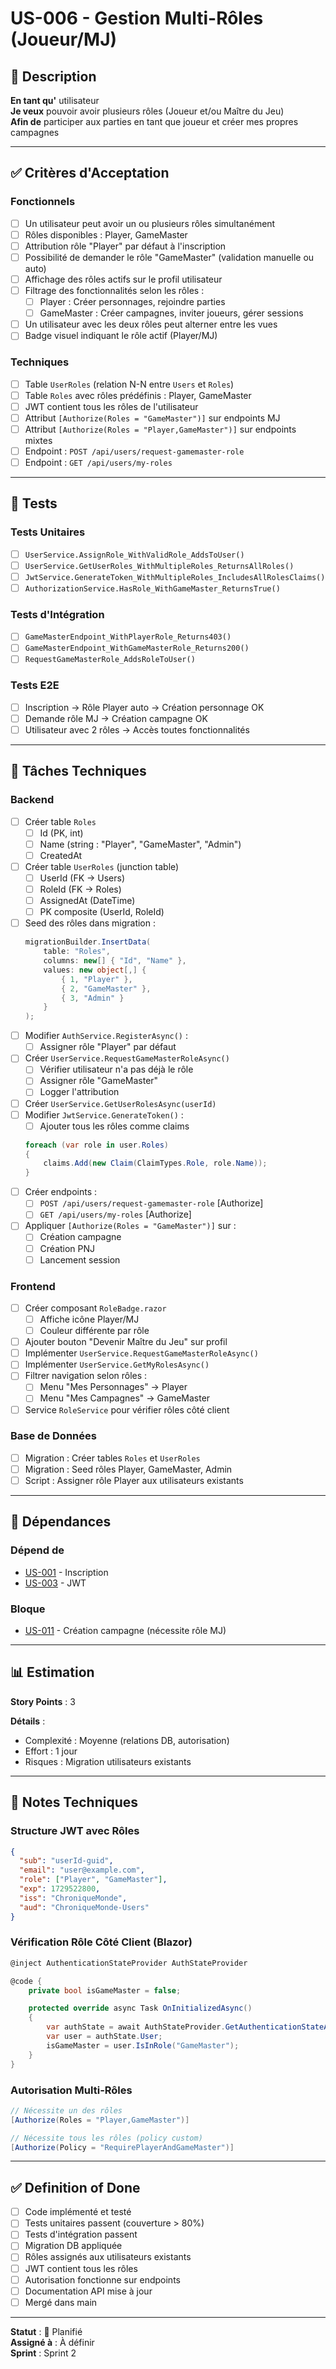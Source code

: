# US-006 - Gestion Multi-Rôles (Joueur/MJ)

## 📝 Description

**En tant qu'** utilisateur  
**Je veux** pouvoir avoir plusieurs rôles (Joueur et/ou Maître du Jeu)  
**Afin de** participer aux parties en tant que joueur et créer mes propres campagnes

---

## ✅ Critères d'Acceptation

### Fonctionnels
- [ ] Un utilisateur peut avoir un ou plusieurs rôles simultanément
- [ ] Rôles disponibles : Player, GameMaster
- [ ] Attribution rôle "Player" par défaut à l'inscription
- [ ] Possibilité de demander le rôle "GameMaster" (validation manuelle ou auto)
- [ ] Affichage des rôles actifs sur le profil utilisateur
- [ ] Filtrage des fonctionnalités selon les rôles :
  - [ ] Player : Créer personnages, rejoindre parties
  - [ ] GameMaster : Créer campagnes, inviter joueurs, gérer sessions
- [ ] Un utilisateur avec les deux rôles peut alterner entre les vues
- [ ] Badge visuel indiquant le rôle actif (Player/MJ)

### Techniques
- [ ] Table `UserRoles` (relation N-N entre `Users` et `Roles`)
- [ ] Table `Roles` avec rôles prédéfinis : Player, GameMaster
- [ ] JWT contient tous les rôles de l'utilisateur
- [ ] Attribut `[Authorize(Roles = "GameMaster")]` sur endpoints MJ
- [ ] Attribut `[Authorize(Roles = "Player,GameMaster")]` sur endpoints mixtes
- [ ] Endpoint : `POST /api/users/request-gamemaster-role`
- [ ] Endpoint : `GET /api/users/my-roles`

---

## 🧪 Tests

### Tests Unitaires
- [ ] `UserService.AssignRole_WithValidRole_AddsToUser()`
- [ ] `UserService.GetUserRoles_WithMultipleRoles_ReturnsAllRoles()`
- [ ] `JwtService.GenerateToken_WithMultipleRoles_IncludesAllRolesClaims()`
- [ ] `AuthorizationService.HasRole_WithGameMaster_ReturnsTrue()`

### Tests d'Intégration
- [ ] `GameMasterEndpoint_WithPlayerRole_Returns403()`
- [ ] `GameMasterEndpoint_WithGameMasterRole_Returns200()`
- [ ] `RequestGameMasterRole_AddsRoleToUser()`

### Tests E2E
- [ ] Inscription → Rôle Player auto → Création personnage OK
- [ ] Demande rôle MJ → Création campagne OK
- [ ] Utilisateur avec 2 rôles → Accès toutes fonctionnalités

---

## 🔧 Tâches Techniques

### Backend
- [ ] Créer table `Roles`
  - [ ] Id (PK, int)
  - [ ] Name (string : "Player", "GameMaster", "Admin")
  - [ ] CreatedAt
- [ ] Créer table `UserRoles` (junction table)
  - [ ] UserId (FK → Users)
  - [ ] RoleId (FK → Roles)
  - [ ] AssignedAt (DateTime)
  - [ ] PK composite (UserId, RoleId)
- [ ] Seed des rôles dans migration :
  ```csharp
  migrationBuilder.InsertData(
      table: "Roles",
      columns: new[] { "Id", "Name" },
      values: new object[,] {
          { 1, "Player" },
          { 2, "GameMaster" },
          { 3, "Admin" }
      }
  );
  ```
- [ ] Modifier `AuthService.RegisterAsync()` :
  - [ ] Assigner rôle "Player" par défaut
- [ ] Créer `UserService.RequestGameMasterRoleAsync()`
  - [ ] Vérifier utilisateur n'a pas déjà le rôle
  - [ ] Assigner rôle "GameMaster"
  - [ ] Logger l'attribution
- [ ] Créer `UserService.GetUserRolesAsync(userId)`
- [ ] Modifier `JwtService.GenerateToken()` :
  - [ ] Ajouter tous les rôles comme claims
  ```csharp
  foreach (var role in user.Roles)
  {
      claims.Add(new Claim(ClaimTypes.Role, role.Name));
  }
  ```
- [ ] Créer endpoints :
  - [ ] `POST /api/users/request-gamemaster-role` [Authorize]
  - [ ] `GET /api/users/my-roles` [Authorize]
- [ ] Appliquer `[Authorize(Roles = "GameMaster")]` sur :
  - [ ] Création campagne
  - [ ] Création PNJ
  - [ ] Lancement session

### Frontend
- [ ] Créer composant `RoleBadge.razor`
  - [ ] Affiche icône Player/MJ
  - [ ] Couleur différente par rôle
- [ ] Ajouter bouton "Devenir Maître du Jeu" sur profil
- [ ] Implémenter `UserService.RequestGameMasterRoleAsync()`
- [ ] Implémenter `UserService.GetMyRolesAsync()`
- [ ] Filtrer navigation selon rôles :
  - [ ] Menu "Mes Personnages" → Player
  - [ ] Menu "Mes Campagnes" → GameMaster
- [ ] Service `RoleService` pour vérifier rôles côté client

### Base de Données
- [ ] Migration : Créer tables `Roles` et `UserRoles`
- [ ] Migration : Seed rôles Player, GameMaster, Admin
- [ ] Script : Assigner rôle Player aux utilisateurs existants

---

## 🔗 Dépendances

### Dépend de
- [US-001](./US-001-inscription-utilisateur.md) - Inscription
- [US-003](./US-003-gestion-jwt.md) - JWT

### Bloque
- [US-011](../02-Epic-Gestion-Parties/US-011-creation-campagne.md) - Création campagne (nécessite rôle MJ)

---

## 📊 Estimation

**Story Points** : 3

**Détails** :
- Complexité : Moyenne (relations DB, autorisation)
- Effort : 1 jour
- Risques : Migration utilisateurs existants

---

## 📝 Notes Techniques

### Structure JWT avec Rôles
```json
{
  "sub": "userId-guid",
  "email": "user@example.com",
  "role": ["Player", "GameMaster"],
  "exp": 1729522800,
  "iss": "ChroniqueMonde",
  "aud": "ChroniqueMonde-Users"
}
```

### Vérification Rôle Côté Client (Blazor)
```csharp
@inject AuthenticationStateProvider AuthStateProvider

@code {
    private bool isGameMaster = false;

    protected override async Task OnInitializedAsync()
    {
        var authState = await AuthStateProvider.GetAuthenticationStateAsync();
        var user = authState.User;
        isGameMaster = user.IsInRole("GameMaster");
    }
}
```

### Autorisation Multi-Rôles
```csharp
// Nécessite un des rôles
[Authorize(Roles = "Player,GameMaster")]

// Nécessite tous les rôles (policy custom)
[Authorize(Policy = "RequirePlayerAndGameMaster")]
```

---

## ✅ Definition of Done

- [ ] Code implémenté et testé
- [ ] Tests unitaires passent (couverture > 80%)
- [ ] Tests d'intégration passent
- [ ] Migration DB appliquée
- [ ] Rôles assignés aux utilisateurs existants
- [ ] JWT contient tous les rôles
- [ ] Autorisation fonctionne sur endpoints
- [ ] Documentation API mise à jour
- [ ] Mergé dans main

---

**Statut** : 📝 Planifié  
**Assigné à** : À définir  
**Sprint** : Sprint 2
